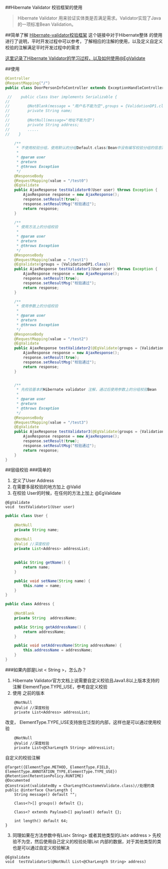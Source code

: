 ##Hibernate Validator 校验框架的使用
> Hibernate Validator 用来验证实体类是否满足需求。Validator实现了Java的一项标准Bean Validation。

##简单了解
[Hibernate-validator校验框架](https://blog.csdn.net/liuchuanhong1/article/details/52042294) 这个链接中对于Hibernate整体
的使用进行了说明，平时开发过程中可以参考，了解相应的注解的使用，以及定义自定义校验的注解满足平时开发过程中的需求

[这里记录了Hibernate Validator的学习过程，以及如何使用@EgValidate](https://blog.csdn.net/u012881904/article/details/79538895)

##使用
```java
@Controller
@RequestMapping("/")
public class DoorPersonInfoController extends ExceptionHandleController {

 //    public class User implements Serializable {
//
//        @NotBlank(message = "用户名不能为空",groups = {ValidationDP1.class})
//        private String name;
//
//        @NotNull(message="地址不能为空")
//        private String address;
//        .....
//    }

    /**
     * 不使用校验分组，使用默认的分组Default.class(Bean中没有编写校验分组的信息)
     *
     * @param user
     * @return
     * @throws Exception
     */
    @ResponseBody
    @RequestMapping(value = "/test0")
    @EgValidate
    public AjaxResponse testValidator0(User user) throws Exception {
        AjaxResponse response = new AjaxResponse();
        response.setResult(true);
        response.setResultMsg("校验通过");
        return response;
    }

    /**
     * 使用方法上的分组校验
     *
     * @param user
     * @return
     * @throws Exception
     */
    @ResponseBody
    @RequestMapping(value = "/test1")
    @EgValidate(groups = {ValidationDP1.class})
    public AjaxResponse testValidator1(User user) throws Exception {
        AjaxResponse response = new AjaxResponse();
        response.setResult(true);
        response.setResultMsg("校验通过");
        return response;
    }

    /**
     * 使用参数上的分组校验
     *
     * @param user
     * @return
     * @throws Exception
     */
    @ResponseBody
    @RequestMapping(value = "/test2")
    @EgValidate
    public AjaxResponse testValidator2(@EgValidate(groups = {ValidationDP1.class, Default.class}) User user) throws Exception {
        AjaxResponse response = new AjaxResponse();
        response.setResult(true);
        response.setResultMsg("校验通过");
        return response;
    }


    /**
     * 先校验基本的Hibernate validator 注解，通过后使用参数上的分组校验Bean
     *
     * @param user
     * @return
     * @throws Exception
     */
    @ResponseBody
    @RequestMapping(value = "/test3")
    @EgValidate
    public AjaxResponse testValidator3(@EgValidate(groups = {ValidationDP1.class, Default.class}) User user, @NotNull(message = "不能为空") Integer id) throws Exception {
        AjaxResponse response = new AjaxResponse();
        response.setResult(true);
        response.setResultMsg("校验通过");
        return response;
    }
}
```

##层级校验
###简单的
1. 定义了User  Address 
2. 在需要多层校验的地方加上 @Valid
3. 在校验 User的时候，在任何的方法上加上 @EgValidate 
```
@EgValidate 
void  testValidator1(User user)
```

```java
public class User {
    
    @NotNull
    private String name;
    
    @NotNull
    @Valid //深度校验
    private List<Address> addressList;
    
    
    public String getName() {
        return name;
    }

    public void setName(String name) {
        this.name = name;
    }
}
```
```java
public class Address {
    
    @NotBlank
    private String  addressName;

    public String getAddressName() {
        return addressName;
    }

    public void setAddressName(String addressName) {
        this.addressName = addressName;
    }
}
```
###如果内部是List < String >，怎么办？
1. Hibernate Validator官方文档上说需要自定义校验且Java1.8以上版本支持的注解 ElementType.TYPE_USE，参考自定义校验
2. 使用 
之前的版本
```
    @NotNull
    @Valid //深度校验
    private List<Address> addressList;
```
改变， ElementType.TYPE_USE支持放在泛型的内部，这样也是可以通过使用校验
```
    @NotNull
    @Valid //深度校验
    private List<@CharLength String> addressList;
```
自定义的校验注解
```
@Target({ElementType.METHOD, ElementType.FIELD, ElementType.ANNOTATION_TYPE,ElementType.TYPE_USE})
@Retention(RetentionPolicy.RUNTIME)
@Documented
@Constraint(validatedBy = CharLengthCustomeValidate.class)//处理的类
public @interface CharLength {
    String message() default "";

    Class<?>[] groups() default {};

    Class<? extends Payload>[] payload() default {};

    int length() default 64;
}

```

3. 同理如果在方法参数中有List< String> 或者其他类型的List< address >
先校验不为空，然后使用自己定义的校验处理List 内部的数据，对于其他类型的类也是可以通过自定义校验解决
```
@EgValidate 
void  testValidator1(@NotNull List<@CharLength String> address)
```